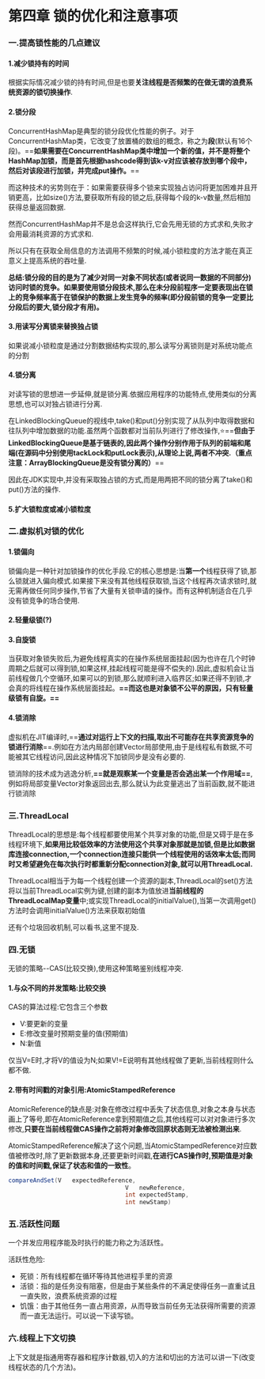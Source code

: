 # 第四章 锁的优化和注意事项

### 一.提高锁性能的几点建议

#### 1.减少锁持有的时间

根据实际情况减少锁的持有时间,但是也要**关注线程是否频繁的在做无谓的浪费系统资源的锁切换操作**.

#### 2.锁分段

ConcurrentHashMap是典型的锁分段优化性能的例子。对于ConcurrentHashMap类，它改变了放置桶的数组的概念，称之为**段**(默认有16个段)。==**如果需要在ConcurrentHashMap类中增加一个新的值，并不是将整个HashMap加锁，而是首先根据hashcode得到该k-v对应该被存放到哪个段中，然后对该段进行加锁，并完成put操作。**==

而这种技术的劣势则在于：如果需要获得多个锁来实现独占访问将更加困难并且开销更高，比如size()方法,要获取所有段的锁之后,获得每个段的k-v数量,然后相加获得总量返回数据.

然而ConcurrentHashMap并不是总会这样执行,它会先用无锁的方式求和,失败才会用最消耗资源的方式求和.

所以只有在获取全局信息的方法调用不频繁的时候,减小锁粒度的方法才能在真正意义上提高系统的吞吐量.

**总结:锁分段的目的是为了减少对同一对象不同状态(或者说同一数据的不同部分)访问时锁的竞争。如果要使用锁分段技术,那么在未分段前程序一定要表现出在锁上的竞争频率高于在锁保护的数据上发生竞争的频率(即分段前锁的竞争一定要比分段后的要大,锁分段才有用)。**

#### 3.用读写分离锁来替换独占锁

如果说减小锁粒度是通过分割数据结构实现的,那么读写分离锁则是对系统功能点的分割

#### 4.锁分离

对读写锁的思想进一步延伸,就是锁分离.依据应用程序的功能特点,使用类似的分离思想,也可以对独占锁进行分离.

在LinkedBlockingQueue的视线中,take()和put()分别实现了从队列中取得数据和往队列中增加数据的功能.虽然两个函数都对当前队列进行了修改操作,⭐==**但由于LinkedBlockingQueue是基于链表的,因此两个操作分别作用于队列的前端和尾端(在源码中分别使用tackLock和putLock表示),从理论上说,两者不冲突.（重点注意：ArrayBlockingQueue是没有锁分离的）**==

因此在JDK实现中,并没有采取独占锁的方式,而是用两把不同的锁分离了take()和put()方法的操作.

#### 5.扩大锁粒度或减小锁粒度



### 二.虚拟机对锁的优化

#### 1.锁偏向

锁偏向是一种针对加锁操作的优化手段.它的核心思想是:当**第一个**线程获得了锁,那么锁就进入偏向模式.如果接下来没有其他线程获取锁,当这个线程再次请求锁时,就无需再做任何同步操作,节省了大量有关锁申请的操作。而有这种机制适合在几乎没有锁竞争的场合使用.

#### 2.轻量级锁(?)

#### 3.自旋锁

当获取对象锁失败后,为避免线程真实的在操作系统层面挂起(因为也许在几个时钟周期之后就可以得到锁,如果这样,挂起线程可能是得不偿失的).因此,虚拟机会让当前线程做几个空循环,如果可以的到锁,那么就顺利进入临界区;如果还得不到锁,才会真的将线程在操作系统层面挂起。**==而这也是对象锁不公平的原因，只有轻量级锁有自旋。==**

#### 4.锁消除

虚拟机在JIT编译时,==**通过对运行上下文的扫描,取出不可能存在共享资源竞争的锁进行消除**==.例如在方法内局部创建Vector局部使用,由于是线程私有数据,不可能被其它线程访问,因此这种情况下加锁同步是没有必要的.

锁消除的技术成为逃逸分析,**==就是观察某一个变量是否会逃出某一个作用域==**,例如将局部变量Vector对象返回出去,那么就认为此变量逃出了当前函数,就不能进行锁消除

### 三.ThreadLocal

ThreadLocal的思想是:每个线程都要使用某个共享对象的功能,但是又碍于是在多线程环境下,**如果用比较低效率的方法使用这个共享对象那就是加锁,但是比如数据库连接connection,一个connection连接只能供一个线程使用的话效率太低;而同时又希望避免在每次执行时都重新分配connection对象,就可以用ThreadLocal.**

ThreadLocal相当于为每一个线程创建一个资源的副本,ThreadLocal的set()方法将以当前ThreadLocal实例为键,创建的副本为值放进**当前线程的ThreadLocalMap变量**中;或实现ThreadLocal的initialValue(),当第一次调用get()方法时会调用initialValue()方法来获取初始值

还有个垃圾回收机制,可以看书,这里不提及.

### 四.无锁

无锁的策略--CAS(比较交换),使用这种策略鉴别线程冲突.

#### 1.与众不同的并发策略:比较交换

CAS的算法过程:它包含三个参数

* V:要更新的变量
* E:修改变量时预期变量的值(预期值)
* N:新值

仅当V=E时,才将V的值设为N;如果V!=E说明有其他线程做了更新,当前线程则什么都不做.

#### 2.带有时间戳的对象引用:AtomicStampedReference

AtomicReference的缺点是:对象在修改过程中丢失了状态信息,对象之本身与状态画上了等号,即在AtomicReference拿到预期值之后,其他线程可以对对象进行多次修改,**只要在当前线程做CAS操作之前将对象修改回原状态则无法被检测出来**.

AtomicStampedReference解决了这个问题,当AtomicStampedReference对应数值被修改时,除了更新数据本身,还要更新时间戳,**在进行CAS操作时,预期值是对象的值和时间戳,保证了状态和值的一致性**。

```java
compareAndSet(V   expectedReference,
                                 V   newReference,
                                 int expectedStamp,
                                 int newStamp) 
```



### 五.活跃性问题

一个并发应用程序能及时执行的能力称之为活跃性。

活跃性危险:

* 死锁：所有线程都在循环等待其他进程手里的资源
* 活锁：指的是任务没有阻塞，但是由于某些条件的不满足使得任务一直重试且一直失败，浪费系统资源的过程
* 饥饿：由于其他任务一直占用资源，从而导致当前任务无法获得所需要的资源而一直无法运行。可以说一下读写锁。

### 六.线程上下文切换

上下文就是指通用寄存器和程序计数器,切入的方法和切出的方法可以讲一下(改变线程状态的几个方法)。

